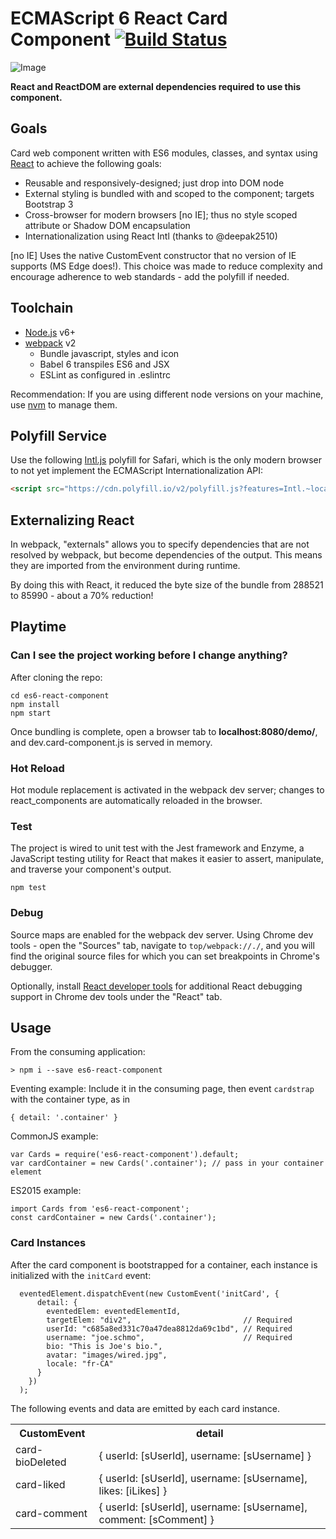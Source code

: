 # ECMAScript 6 React Card Component [![Build Status](https://travis-ci.org/aaronkaka/es6-react-component.svg?branch=master)](https://travis-ci.org/aaronkaka/es6-react-component)

![Image](https://cloud.githubusercontent.com/assets/1950683/13100443/594fa604-d4fa-11e5-8042-77dc6b77280a.jpg?raw=true "screenshot")

**React and ReactDOM are external dependencies required to use this component.**

## Goals

Card web component written with ES6 modules, classes, and syntax using [React](http://facebook.github.io/react) to 
achieve the following goals:

- Reusable and responsively-designed; just drop into DOM node
- External styling is bundled with and scoped to the component; targets Bootstrap 3
- Cross-browser for modern browsers [no IE]; thus no style scoped attribute or Shadow DOM encapsulation
- Internationalization using React Intl (thanks to @deepak2510)

[no IE] Uses the native CustomEvent constructor that no version of IE supports (MS Edge does!). This choice was made to 
reduce complexity and encourage adherence to web standards - add the polyfill if needed.

## Toolchain

- [Node.js](http://nodejs.org) v6+
- [webpack](https://webpack.github.io/) v2
    - Bundle javascript, styles and icon
    - Babel 6 transpiles ES6 and JSX
    - ESLint as configured in .eslintrc

Recommendation: If you are using different node versions on your machine, use [nvm](https://github.com/creationix/nvm) 
to manage them.

## Polyfill Service

Use the following [Intl.js](https://github.com/andyearnshaw/Intl.js/) polyfill for Safari, which is the only modern 
browser to not yet implement the ECMAScript Internationalization API:

```html
<script src="https://cdn.polyfill.io/v2/polyfill.js?features=Intl.~locale.en,Intl.~locale.fr"></script>
```

## Externalizing React

In webpack, "externals" allows you to specify dependencies that are not resolved by webpack, but become dependencies of 
the output. This means they are imported from the environment during runtime.

By doing this with React, it reduced the byte size of the bundle from 288521 to 85990 - about a 70% reduction!

## Playtime

### Can I see the project working before I change anything?

After cloning the repo:

    cd es6-react-component
    npm install
    npm start

Once bundling is complete, open a browser tab to **localhost:8080/demo/**, and dev.card-component.js is served in memory.

### Hot Reload

Hot module replacement is activated in the webpack dev server; changes to react_components are automatically reloaded in
 the browser.

### Test

The project is wired to unit test with the Jest framework and Enzyme, a JavaScript testing utility for React that makes 
it easier to assert, manipulate, and traverse your component's output.

    npm test    

### Debug

Source maps are enabled for the webpack dev server. Using Chrome dev tools - open the "Sources" tab, navigate to 
`top/webpack://./`, and you will find the original source files for which you can set breakpoints in Chrome's debugger.

Optionally, install [React developer tools](https://chrome.google.com/webstore/detail/react-developer-tools/fmkadmapgofadopljbjfkapdkoienihi?hl=en)
for additional React debugging support in Chrome dev tools under the "React" tab.

## Usage

From the consuming application:
     
    > npm i --save es6-react-component

Eventing example: Include it in the consuming page, then event `cardstrap` with the container type, as in

    { detail: '.container' }

CommonJS example:

    var Cards = require('es6-react-component').default;
    var cardContainer = new Cards('.container'); // pass in your container element
    
ES2015 example:

    import Cards from 'es6-react-component';
    const cardContainer = new Cards('.container');
    
### Card Instances

After the card component is bootstrapped for a container, each instance is initialized with the `initCard` event:

      eventedElement.dispatchEvent(new CustomEvent('initCard', {
          detail: {
            eventedElem: eventedElementId,
            targetElem: "div2",                         // Required
            userId: "c685a8ed331c70a47dea8812da69c1bd", // Required
            username: "joe.schmo",                      // Required
            bio: "This is Joe's bio.",
            avatar: "images/wired.jpg",
            locale: "fr-CA"
          }
        })
      );

The following events and data are emitted by each card instance.

<table>
    <tr>
        <th>CustomEvent</th><th>detail</th>
    </tr>
    <tr>
        <td>card-bioDeleted</td><td>{ userId: [sUserId], username: [sUsername] }</td>
    </tr>
    <tr>
        <td>card-liked</td><td>{ userId: [sUserId], username: [sUsername], likes: [iLikes] }</td>
    </tr>
    <tr>
        <td>card-comment</td><td>{ userId: [sUserId], username: [sUsername], comment: [sComment] }</td>
    </tr>
</table>
